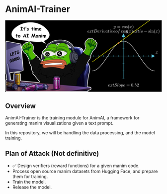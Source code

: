 # AnimAI-Trainer
<div align="center">
  <img src="assets/header.png" alt="AnimAI-Trainer Logo">
</div>


## Overview

AnimAI-Trainer is the training module for AnimAI, a framework for generating manim visualizations given a text prompt.

In this repository, we will be handling the data processing, and the model training.

## Plan of Attack (Not definitive)

- ✅ Design verifiers (reward functions) for a given manim code.
- Process open source manim datasets from Hugging Face, and prepare them for training.
- Train the model.
- Release the model.



